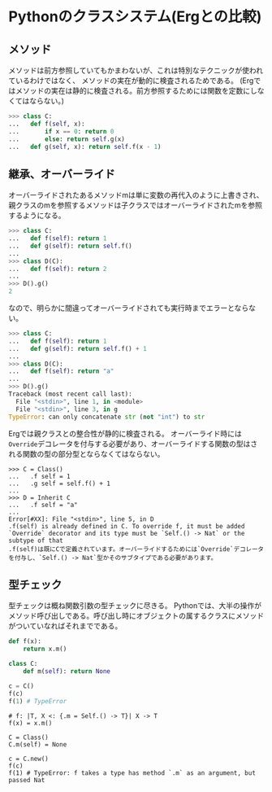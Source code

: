 # Pythonのクラスシステム(Ergとの比較)

## メソッド

メソッドは前方参照していてもかまわないが、これは特別なテクニックが使われているわけではなく、
メソッドの実在が動的に検査されるためである。
(Ergではメソッドの実在は静的に検査される。前方参照するためには関数を定数にしなくてはならない。)

```python
>>> class C:
...   def f(self, x):
...       if x == 0: return 0
...       else: return self.g(x)
...   def g(self, x): return self.f(x - 1)
```

## 継承、オーバーライド

オーバーライドされたあるメソッドmは単に変数の再代入のように上書きされ、
親クラスのmを参照するメソッドは子クラスではオーバーライドされたmを参照するようになる。

```python
>>> class C:
...   def f(self): return 1
...   def g(self): return self.f()
...
>>> class D(C):
...   def f(self): return 2
...
>>> D().g()
2
```

なので、明らかに間違ってオーバーライドされても実行時までエラーとならない。

```python
>>> class C:
...   def f(self): return 1
...   def g(self): return self.f() + 1
...
>>> class D(C):
...   def f(self): return "a"
...
>>> D().g()
Traceback (most recent call last):
  File "<stdin>", line 1, in <module>
  File "<stdin>", line 3, in g
TypeError: can only concatenate str (not "int") to str
```

Ergでは親クラスとの整合性が静的に検査される。
オーバーライド時には`Override`デコレータを付与する必要があり、オーバーライドする関数の型はされる関数の型の部分型とならなくてはならない。

```erg
>>> C = Class()
...   .f self = 1
...   .g self = self.f() + 1
...
>>> D = Inherit C
...   .f self = "a"
...
Error[#XX]: File "<stdin>", line 5, in D
.f(self) is already defined in C. To override f, it must be added `Override` decorator and its type must be `Self.() -> Nat` or the subtype of that
.f(self)は既にCで定義されています。オーバーライドするためには`Override`デコレータを付与し、`Self.() -> Nat`型かそのサブタイプである必要があります。
```

## 型チェック

型チェックは概ね関数引数の型チェックに尽きる。
Pythonでは、大半の操作がメソッド呼び出しである。呼び出し時にオブジェクトの属するクラスにメソッドがついていなればそれまでである。

```python
def f(x):
    return x.m()

class C:
    def m(self): return None

c = C()
f(c)
f(1) # TypeError
```

```erg
# f: |T, X <: {.m = Self.() -> T}| X -> T
f(x) = x.m()

C = Class()
C.m(self) = None

c = C.new()
f(c)
f(1) # TypeError: f takes a type has method `.m` as an argument, but passed Nat
```
